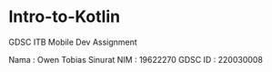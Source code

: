 # Intro-to-Kotlin
GDSC ITB Mobile Dev Assignment

Nama    : Owen Tobias Sinurat
NIM     : 19622270
GDSC ID : 220030008

